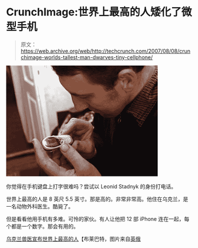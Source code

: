 # CrunchImage:世界上最高的人矮化了微型手机

> 原文：<https://web.archive.org/web/http://techcrunch.com/2007/08/08/crunchimage-worlds-tallest-man-dwarves-tiny-cellphone/>

![41.jpg](img/e28d56220694e97b702db798e0032778.png)

你觉得在手机键盘上打字很难吗？尝试以 Leonid Stadnyk 的身份打电话。

世界上最高的人是 8 英尺 5.5 英寸。那是高的。非常非常高。他住在乌克兰，是一名动物外科医生。酷毙了。

但是看看他用手机有多难。可怜的家伙。有人让他把 12 部 iPhone 连在一起，每个都是一个数字。那会有用的。

[乌克兰兽医宣布世界上最高的人](https://web.archive.org/web/20150930111637/http://www.breitbart.com/article.php?id=070808171935.fgco6x6s&show_article=1)【布莱巴特，图片来自[英俄](https://web.archive.org/web/20150930111637/http://englishrussia.com/?p=1212#more-1212)